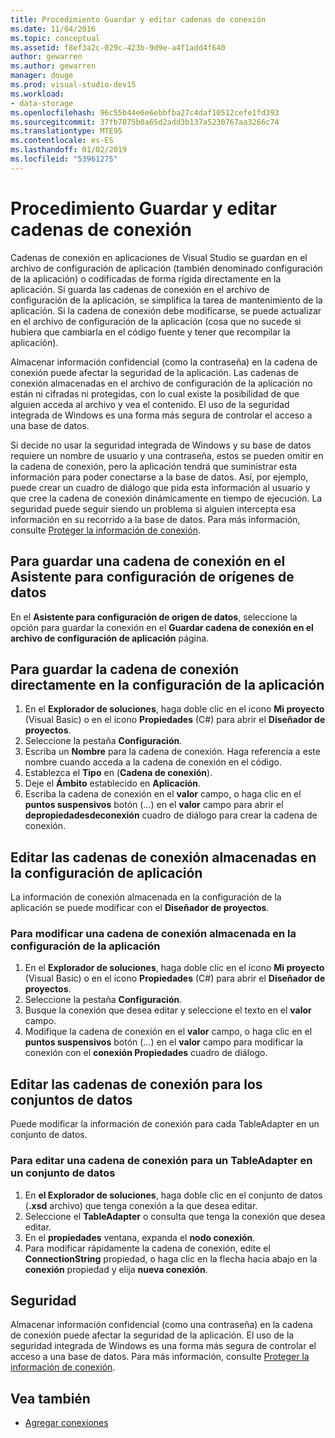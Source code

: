 ```yaml
---
title: Procedimiento Guardar y editar cadenas de conexión
ms.date: 11/04/2016
ms.topic: conceptual
ms.assetid: f8ef3a2c-029c-423b-9d9e-a4f1add4f640
author: gewarren
ms.author: gewarren
manager: douge
ms.prod: visual-studio-dev15
ms.workload:
- data-storage
ms.openlocfilehash: 96c55b44e6e6ebbfba27c4daf10512cefe1fd393
ms.sourcegitcommit: 37fb7075b0a65d2add3b137a5230767aa3266c74
ms.translationtype: MTE95
ms.contentlocale: es-ES
ms.lasthandoff: 01/02/2019
ms.locfileid: "53961275"
---
```

# <a name="how-to-save-and-edit-connection-strings"></a>Procedimiento Guardar y editar cadenas de conexión
Cadenas de conexión en aplicaciones de Visual Studio se guardan en el archivo de configuración de aplicación (también denominado configuración de la aplicación) o codificadas de forma rígida directamente en la aplicación. Si guarda las cadenas de conexión en el archivo de configuración de la aplicación, se simplifica la tarea de mantenimiento de la aplicación. Si la cadena de conexión debe modificarse, se puede actualizar en el archivo de configuración de la aplicación (cosa que no sucede si hubiera que cambiarla en el código fuente y tener que recompilar la aplicación).

Almacenar información confidencial (como la contraseña) en la cadena de conexión puede afectar la seguridad de la aplicación. Las cadenas de conexión almacenadas en el archivo de configuración de la aplicación no están ni cifradas ni protegidas, con lo cual existe la posibilidad de que alguien acceda al archivo y vea el contenido. El uso de la seguridad integrada de Windows es una forma más segura de controlar el acceso a una base de datos.

Si decide no usar la seguridad integrada de Windows y su base de datos requiere un nombre de usuario y una contraseña, estos se pueden omitir en la cadena de conexión, pero la aplicación tendrá que suministrar esta información para poder conectarse a la base de datos. Así, por ejemplo, puede crear un cuadro de diálogo que pida esta información al usuario y que cree la cadena de conexión dinámicamente en tiempo de ejecución. La seguridad puede seguir siendo un problema si alguien intercepta esa información en su recorrido a la base de datos.
Para más información, consulte [Proteger la información de conexión](/dotnet/framework/data/adonet/protecting-connection-information).

## <a name="to-save-a-connection-string-from-within-the-data-source-configuration-wizard"></a>Para guardar una cadena de conexión en el Asistente para configuración de orígenes de datos
En el **Asistente para configuración de origen de datos**, seleccione la opción para guardar la conexión en el **Guardar cadena de conexión en el archivo de configuración de aplicación** página.

## <a name="to-save-a-connection-string-directly-into-application-settings"></a>Para guardar la cadena de conexión directamente en la configuración de la aplicación
1. En el **Explorador de soluciones**, haga doble clic en el icono **Mi proyecto** (Visual Basic) o en el icono **Propiedades** (C#) para abrir el **Diseñador de proyectos**.
1. Seleccione la pestaña **Configuración**.
1. Escriba un **Nombre** para la cadena de conexión. Haga referencia a este nombre cuando acceda a la cadena de conexión en el código.
1. Establezca el **Tipo** en (**Cadena de conexión**).
1. Deje el **Ámbito** establecido en **Aplicación**.
1. Escriba la cadena de conexión en el **valor** campo, o haga clic en el **puntos suspensivos** botón (…) en el **valor** campo para abrir el **depropiedadesdeconexión** cuadro de diálogo para crear la cadena de conexión.

## <a name="edit-connection-strings-stored-in-application-settings"></a>Editar las cadenas de conexión almacenadas en la configuración de aplicación
La información de conexión almacenada en la configuración de la aplicación se puede modificar con el **Diseñador de proyectos**.

### <a name="to-edit-a-connection-string-stored-in-application-settings"></a>Para modificar una cadena de conexión almacenada en la configuración de la aplicación
1. En el **Explorador de soluciones**, haga doble clic en el icono **Mi proyecto** (Visual Basic) o en el icono **Propiedades** (C#) para abrir el **Diseñador de proyectos**.
1. Seleccione la pestaña **Configuración**.
1. Busque la conexión que desea editar y seleccione el texto en el **valor** campo.
1. Modifique la cadena de conexión en el **valor** campo, o haga clic en el **puntos suspensivos** botón (…) en el **valor** campo para modificar la conexión con el **conexión Propiedades** cuadro de diálogo.

## <a name="edit-connection-strings-for-datasets"></a>Editar las cadenas de conexión para los conjuntos de datos
Puede modificar la información de conexión para cada TableAdapter en un conjunto de datos.

### <a name="to-edit-a-connection-string-for-a-tableadapter-in-a-dataset"></a>Para editar una cadena de conexión para un TableAdapter en un conjunto de datos
1. En **el Explorador de soluciones**, haga doble clic en el conjunto de datos (**.xsd** archivo) que tenga conexión a la que desea editar.
1. Seleccione el **TableAdapter** o consulta que tenga la conexión que desea editar.
1. En el **propiedades** ventana, expanda el **nodo conexión**.
1. Para modificar rápidamente la cadena de conexión, edite el **ConnectionString** propiedad, o haga clic en la flecha hacia abajo en la **conexión** propiedad y elija **nueva conexión**.

## <a name="security"></a>Seguridad
Almacenar información confidencial (como una contraseña) en la cadena de conexión puede afectar la seguridad de la aplicación. El uso de la seguridad integrada de Windows es una forma más segura de controlar el acceso a una base de datos.
Para más información, consulte [Proteger la información de conexión](/dotnet/framework/data/adonet/protecting-connection-information).

## <a name="see-also"></a>Vea también

- [Agregar conexiones](../data-tools/add-new-connections.md)